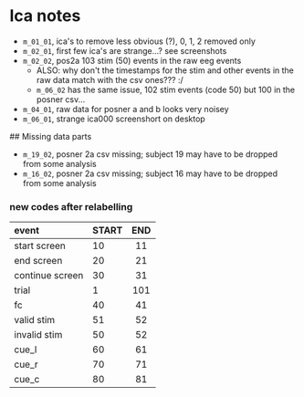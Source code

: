 
# Ica notes

- `m_01_01`, ica's to remove less obvious (?), 0, 1, 2 removed only
- `m_02_01`, first few ica's are strange...? see screenshots
- `m_02_02`, pos2a 103 stim (50) events in the raw eeg events 
  - ALSO: why don't the timestamps for the stim and other events in the raw data match with the csv ones??? :/
  - `m_06_02` has the same issue, 102 stim events (code 50) but 100 in the posner csv...
- `m_04_01`, raw data for posner a and b looks very noisey 
- `m_06_01`, strange ica000 screenshort on desktop

## Missing data parts
- `m_19_02`, posner 2a csv missing; subject 19 may have to be dropped from some analysis
- `m_16_02`, posner 2a csv missing; subject 16 may have to be dropped from some analysis


### new codes after relabelling
| event           | START | END |
| :-------------- | ----- | :-: |
| start screen    | 10    | 11  |
| end screen      | 20    | 21  |
| continue screen | 30    | 31  |
| trial           | 1     | 101 |
| fc              | 40    | 41  |
| valid stim      | 51    | 52  |
| invalid stim    | 50    | 52  |
| cue_l           | 60    | 61  |
| cue_r           | 70    | 71  |
| cue_c           | 80    | 81  |